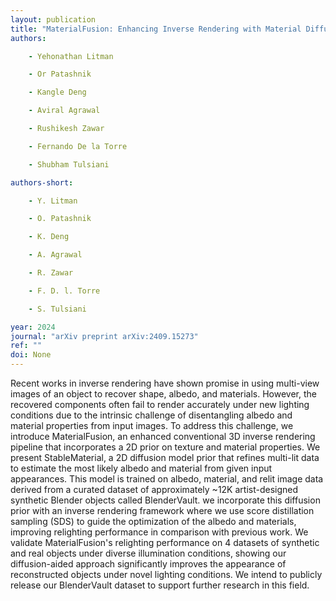 ```yaml
---
layout: publication
title: "MaterialFusion: Enhancing Inverse Rendering with Material Diffusion Priors"
authors:

    - Yehonathan Litman

    - Or Patashnik

    - Kangle Deng

    - Aviral Agrawal

    - Rushikesh Zawar

    - Fernando De la Torre

    - Shubham Tulsiani

authors-short:

    - Y. Litman

    - O. Patashnik

    - K. Deng

    - A. Agrawal

    - R. Zawar

    - F. D. l. Torre

    - S. Tulsiani

year: 2024
journal: "arXiv preprint arXiv:2409.15273"
ref: ""
doi: None
---
```


Recent works in inverse rendering have shown promise in using multi-view images of an object to recover shape, albedo, and materials. However, the recovered components often fail to render accurately under new lighting conditions due to the intrinsic challenge of disentangling albedo and material properties from input images. To address this challenge, we introduce MaterialFusion, an enhanced conventional 3D inverse rendering pipeline that incorporates a 2D prior on texture and material properties. We present StableMaterial, a 2D diffusion model prior that refines multi-lit data to estimate the most likely albedo and material from given input appearances. This model is trained on albedo, material, and relit image data derived from a curated dataset of approximately ~12K artist-designed synthetic Blender objects called BlenderVault. we incorporate this diffusion prior with an inverse rendering framework where we use score distillation sampling (SDS) to guide the optimization of the albedo and materials, improving relighting performance in comparison with previous work. We validate MaterialFusion's relighting performance on 4 datasets of synthetic and real objects under diverse illumination conditions, showing our diffusion-aided approach significantly improves the appearance of reconstructed objects under novel lighting conditions. We intend to publicly release our BlenderVault dataset to support further research in this field.
    